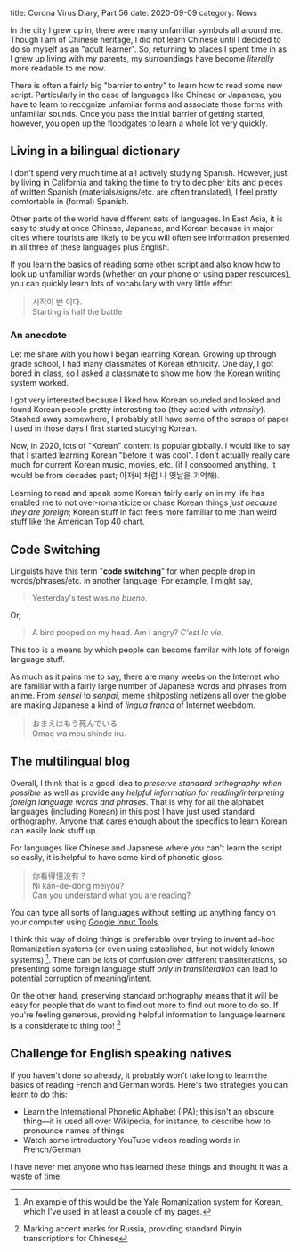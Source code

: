 title: Corona Virus Diary, Part 56
date: 2020-09-09
category: News

In the city I grew up in, there were many unfamiliar symbols all
around me. Though I am of Chinese heritage, I did not learn Chinese
until I decided to do so myself as an "adult learner". So, returning to
places I spent time in as I grew up living with my parents, my
surroundings have become *literally* more readable to me now.

There is often a fairly big "barrier to entry" to learn how to read
some new script. Particularly in the case of languages like Chinese or
Japanese, you have to learn to recognize unfamilar forms and associate
those forms with unfamiliar sounds. Once you pass the initial barrier
of getting started, however, you open up the floodgates to learn a
whole lot very quickly.

Living in a bilingual dictionary
--------------------------------

I don't spend very much time at all actively studying Spanish.
However, just by living in California and taking the time to try to
decipher bits and pieces of written Spanish (materials/signs/etc. are
often translated), I feel pretty comfortable in (formal) Spanish.

Other parts of the world have different sets of languages. In East
Asia, it is easy to study at once Chinese, Japanese, and Korean
because in major cities where tourists are likely to be you will often
see information presented in all three of these languages plus
English.

If you learn the basics of reading some other script and also know how
to look up unfamiliar words (whether on your phone or using paper
resources), you can quickly learn lots of vocabulary with very little
effort.

> 시작이 반 이다.  
> Starting is half the battle

### An anecdote

Let me share with you how I began learning Korean. Growing up through
grade school, I had many classmates of Korean ethnicity. One day, I
got bored in class, so I asked a classmate to show me how the Korean
writing system worked.

I got very interested because I liked how Korean sounded and looked
and found Korean people pretty interesting too (they acted with
*intensity*). Stashed away somewhere, I probably still have some of
the scraps of paper I used in those days I first started studying
Korean.

Now, in 2020, lots of "Korean" content is popular globally. I would
like to say that I started learning Korean "before it was cool". I
don't actually really care much for current Korean music, movies, etc.
(if I consoomed anything, it would be from decades past; 아저씨 처럼
나 옛날을 기억해).

Learning to read and speak some Korean fairly early on in my life has
enabled me to not over-romanticize or chase Korean things *just
because they are foreign*; Korean stuff in fact feels more familiar to
me than weird stuff like the American Top 40 chart.

Code Switching
--------------

Linguists have this term "**code switching**" for when people drop in
words/phrases/etc. in another language. For example, I might say,

> Yesterday's test was *no bueno*.

Or,

> A bird pooped on my head. Am I angry? *C'est la vie.*

This too is a means by which people can become familar with lots of
foreign language stuff.

As much as it pains me to say, there are many weebs on the Internet
who are familiar with a fairly large number of Japanese words and
phrases from anime. From *sensei* to *senpai*, meme shitposting
netizens all over the globe are making Japanese a kind of *lingua
franca* of Internet weebdom.

> おまえはもう死んでいる  
> Omae wa mou shinde iru.  


The multilingual blog
---------------------

Overall, I think that is a good idea to *preserve standard orthography
when possible* as well as provide any *helpful information for
reading/interpreting foreign language words and phrases*. That is why
for all the alphabet languages (including Korean) in this post I have
just used standard orthography. Anyone that cares enough about the
specifics to learn Korean can easily look stuff up.

For languages like Chinese and Japanese where you can't learn the
script so easily, it is helpful to have some kind of phonetic gloss.

> 你看得懂没有？  
> Nǐ kàn-de-dǒng méiyǒu?  
> Can you understand what you are reading?

You can type all sorts of languages without setting up anything fancy
on your computer using [Google Input
Tools](https://www.google.com/inputtools/try/).

I think this way of doing things is preferable over trying to invent
ad-hoc Romanization systems (or even using established, but not widely
known systems) [^1]. There can be lots of confusion over different
transliterations, so presenting some foreign language stuff *only in
transliteration* can lead to potential corruption of meaning/intent.

On the other hand, preserving standard orthography means that it will
be easy for people that do want to find out more to find out more to
do so. If you're feeling generous, providing helpful information to
language learners is a considerate to thing too! [^2]

Challenge for English speaking natives
--------------------------------------

If you haven't done so already, it probably won't take long to learn
the basics of reading French and German words. Here's two strategies
you can learn to do this:

- Learn the International Phonetic Alphabet (IPA); this isn't an
  obscure thing&mdash;it is used all over Wikipedia, for instance, to
  describe how to pronounce names of things
- Watch some introductory YouTube videos reading words in French/German

I have never met anyone who has learned these things and thought it
was a waste of time.

[^1]: An example of this would be the Yale Romanization system for
    Korean, which I've used in at least a couple of my pages.
[^2]: Marking accent marks for Russia, providing standard Pinyin
    transcriptions for Chinese
